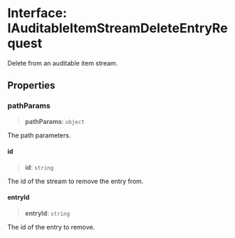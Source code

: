 # Interface: IAuditableItemStreamDeleteEntryRequest

Delete from an auditable item stream.

## Properties

### pathParams

> **pathParams**: `object`

The path parameters.

#### id

> **id**: `string`

The id of the stream to remove the entry from.

#### entryId

> **entryId**: `string`

The id of the entry to remove.
